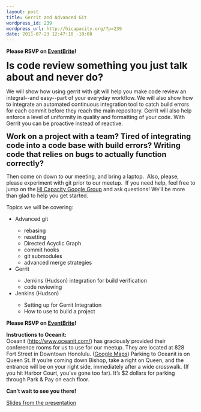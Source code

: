 ```yaml
--- 
layout: post
title: Gerrit and Advanced Git
wordpress_id: 239
wordpress_url: http://hicapacity.org/?p=239
date: 2011-07-23 12:47:10 -10:00
---
```

<div>
<p id="internal-source-marker_0.29676751676015556" dir="ltr"><strong>Please RSVP on <a href="http://hicap-gerrit.eventbrite.com/" target="_blank">EventBrite</a>!</strong></p>
<p dir="ltr"><span class="Apple-style-span" style="font-size: 26px; font-weight: bold;">Is code review something you just talk about and never do?</span></p>
We will show how using gerrit with git will help you make code review an integral--and easy--part of your everyday workflow. We will also show how to integrate an automated continuous integration tool to catch build errors for each commit before they reach the main repository. Gerrit will also help enforce a level of uniformity in quality and formatting of your code. With Gerrit you can be proactive instead of reactive.

<span class="Apple-style-span" style="font-size: 20px; font-weight: bold;">Work on a project with a team? Tired of integrating code into a code base with build errors? Writing code that relies on bugs to actually function correctly?</span>

Then come on down to our meeting, and bring a laptop.  Also, please, please experiment with git prior to our meetup.  If you need help, feel free to jump on the <a href="http://groups.google.com/group/honolulu-hackerspace">HI Capacity Google Group</a> and ask questions! We’ll be more than glad to help you get started.

Topics we will be covering:
<ul>
	<li>Advanced git</li>
<ul>
	<li>rebasing</li>
	<li>resetting</li>
	<li>Directed Acyclic Graph</li>
	<li>commit hooks</li>
	<li>git submodules</li>
	<li>advanced merge strategies</li>
</ul>
	<li>Gerrit</li>
<ul>
	<li>Jenkins (Hudson) integration for build verification</li>
	<li>code reviewing</li>
</ul>
	<li>Jenkins (Hudson)</li>
<ul>
	<li>Setting up for Gerrit Integration</li>
	<li>How to use to build a project</li>
</ul>
</ul>
<div>
<p id="internal-source-marker_0.29676751676015556" dir="ltr"><strong>Please RSVP on <a href="http://hicap-gerrit.eventbrite.com/" target="_blank">EventBrite</a>!</strong></p>

</div>
<div><strong>Instructions to Oceanit:</strong></div>
Oceanit (<a href="http://www.oceanit.com/">http://www.oceanit.com/</a>) has graciously provided their conference rooms for us to use for our meetup. They are located at 828 Fort Street in Downtown Honolulu. (<a href="http://maps.google.com/maps?f=q&amp;source=s_q&amp;hl=en&amp;geocode=&amp;q=Oceanit+Laboratories+Inc.,+Honolulu,+HI&amp;aq=0&amp;sll=21.309466,-157.863386&amp;sspn=0.010195,0.01929&amp;gl=us&amp;ie=UTF8&amp;hq=Oceanit+Laboratories+Inc.&amp;hnear=Oceanit+Laboratories+Inc.,+828+Fort+Street+Mall+Suite+600,+Honolulu,+Hawaii+96813&amp;z=14">Google Maps</a>) Parking to Oceanit is on Queen St. If you’re coming down Bishop, take a right on Queen, and the entrance will be on your right side, immediately after a wide crosswalk. (If you hit Harbor Court, you’ve gone too far). It’s $2 dollars for parking through Park &amp; Pay on each floor.

<strong>Can’t wait to see you there!</strong>

<a href="http://bit.ly/hicap-gerrit-pres">Slides from the presentation</a>

</div>
